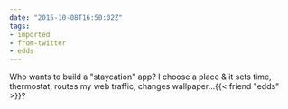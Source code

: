 ```yaml
---
date: "2015-10-08T16:50:02Z"
tags:
- imported
- from-twitter
- edds
---
```

Who wants to build a "staycation" app? I choose a place &amp; it sets time, thermostat, routes my web traffic, changes wallpaper…{{< friend "edds" >}}?
